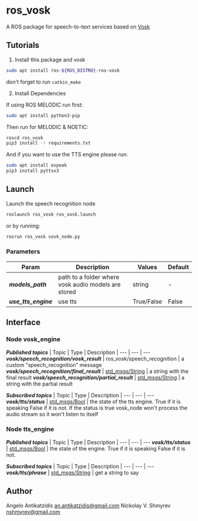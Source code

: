 ros_vosk
======================

A ROS package for speech-to-text services based on [Vosk](https://github.com/alphacep/vosk-api)

## Tutorials

1. Install this package and vosk

  ```bash
  sudo apt install ros-${ROS_DISTRO}-ros-vosk
  ```
  don't forget to run `catkin_make`
  
2. Install Dependencies

  If using ROS MELODIC run first: 
  ```bash
  sudo apt install python3-pip 
  ```
  Then run for MELODIC & NOETIC:
  ```bash
  roscd ros_vosk
  pip3 install -r requirements.txt
  ``` 
  And if you want to use the TTS engine please run:
  ```bash
  sudo apt install espeak
  pip3 install pyttsx3
  ```  

## Launch
  Launch the speech recognition node
  ```bash
  roslaunch ros_vosk ros_vosk.launch
  ```
  or by running:
  ```bash
  rosrun ros_vosk vosk_node.py
  ```
### Parameters
| Param | Description | Values | Default 
| --- | --- | --- | ---
| ___models_path___ | path to a folder where vosk audio models are stored | string | -
| ___use_tts_engine___ | use tts | True/False | False

## Interface

### Node vosk_engine
___Published topics___
| Topic | Type | Description 
| --- | --- | --- 
___vosk/speech_recognition/vosk_result___ | ros_vosk/speech_recognition | a custom "speech_recognition" message
___vosk/speech_recognition/final_result___ | [std_msgs/String](http://docs.ros.org/en/api/std_msgs/html/msg/String.html) | a string with the final result
___vosk/speech_recognition/partial_result___ | [std_msgs/String](http://docs.ros.org/en/api/std_msgs/html/msg/String.html) | a string with the partial result

___Subscribed topics___
| Topic | Type | Description 
| --- | --- | --- 
___vosk/tts/status___ | [std_msgs/Bool](http://docs.ros.org/en/api/std_msgs/html/msg/Bool.html) | the state of the tts engine. True if it is speaking False if it is not. If the status is true vosk_node won't process the audio stream so it won't listen to itself 

### Node tts_engine
___Published topics___
| Topic | Type | Description 
| --- | --- | --- 
___vosk/tts/status___ | [std_msgs/Bool](http://docs.ros.org/en/api/std_msgs/html/msg/Bool.html) | the state of the engine. True if it is speaking False if it is not.

___Subscribed topics___
| Topic | Type | Description 
| --- | --- | --- 
___vosk/tts/phrase___ | [std_msgs/String](http://docs.ros.org/en/api/std_msgs/html/msg/String.html) | get a string to say 

## Author
Angelo Antikatzidis <an.antikatzidis@gmail.com>
Nickolay V. Shmyrev <nshmyrev@gmail.com>
